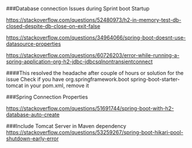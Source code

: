 ###Database connection Issues during Sprint boot Startup

https://stackoverflow.com/questions/52480973/h2-in-memory-test-db-closed-despite-db-close-on-exit-false


https://stackoverflow.com/questions/34964066/spring-boot-doesnt-use-datasource-properties

https://stackoverflow.com/questions/60726203/error-while-running-a-spring-application-org-h2-jdbc-jdbcsqlnontransientconnect

####This resolved the headache after couple of hours or solution for the issue
Check if you have <dependency> <groupId>org.springframework.boot</groupId> 
<artifactId>spring-boot-starter-tomcat</artifactId> </dependency> in your pom.xml, remove it

###Spring Connection Properties

https://stackoverflow.com/questions/51691744/spring-boot-with-h2-database-auto-create

###Include Tomcat Server in Maven dependency
https://stackoverflow.com/questions/53259267/spring-boot-hikari-pool-shutdown-early-error
